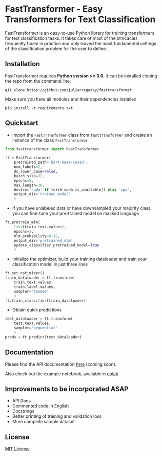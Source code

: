 # FastTransformer - Easy Transformers for Text Classification


FastTransformer is an easy-to-use Python library for training transformers for text classification tasks. It takes care of most of the intricacies frequently faced in practice and only leaved the most fundamental settings of the classification problem for the user to define.

## Installation

FastTransformer requires **Python version >= 3.6**. It can be installed cloning the repo from the command line:

```shell
git clone https://github.com/julianregatky/fasttransformer
```

Make sure you have all modules and their dependencies installed

```shell
pip install -r requirements.txt
```

## Quickstart

* Import the `FastTransformer` class from `fasttransformer` and create an instance of the class `FastTransformer`

```python
from fasttransformer import FastTransformer

ft = FastTransformer(
	pretrained_path='bert-base-cased',
	num_labels=2,
	do_lower_case=False,
	batch_size=32,
	epochs=5,
	max_length=30,
	device='cuda' if torch.cuda.is_available() else 'cpu',
	output_dir='trained_model'
	)
```

* If you have unlabeled data or have downsampled your majority class, you can fine-tune your pre-trained model on masked language

```python
ft.pretrain_mlm(
	list(train.text.values),
	epochs=2,
	mlm_probability=0.15,
	output_dir='pretrained_mlm',
	update_classifier_pretrained_model=True
	)
```

* Initialize the optimizer, build your training dataloader and train your classification model in just three lines

```python
ft.set_optimizer()
train_dataloader = ft.transform(
	train.text.values,
	train.label.values,
	sampler='random'
	)
ft.train_classifier(train_dataloader)
```

* Obtain quick predictions

```python
test_dataloader = ft.transform(
	test.text.values,
	sampler='sequential'
	)
preds = ft.predict(test_dataloader)
```

## Documentation

Please find the API documentation [here](https://raspy-pet-2ee.notion.site/FastTransformer-5433308fce8f4eaca137453d15d633fc) (coming soon).

Also check out the example notebook, available in [colab](https://colab.research.google.com/drive/1Od9z7zZFtwXyXP0bRuyVWtK0HH03f07R?usp=sharing).

## Improvements to be incorporated ASAP

* API Docs
* Commented code in English
* Docstrings
* Better printing of training and validation loss
* More complete sample dataset

## License

[MIT License](LICENSE)
